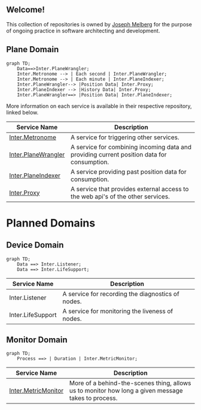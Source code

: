 ## Welcome!

This collection of repositories is owned by [Joseph Melberg](https://github.com/Joseph-Melberg) for the purpose of ongoing practice in software architecting and development.

## Plane Domain

```mermaid
graph TD;
    Data==>Inter.PlaneWrangler;
    Inter.Metronome --> | Each second | Inter.PlaneWrangler;
    Inter.Metronome --> | Each minute | Inter.PlaneIndexer;
    Inter.PlaneWrangler--> |Position Data| Inter.Proxy;
    Inter.PlaneIndexer --> |History Data| Inter.Proxy; 
    Inter.PlaneWrangler==> |Position Data| Inter.PlaneIndexer;
```

More information on each service is available in their respective repository, linked below.

|Service Name| Description |
|-|-|
|[Inter.Metronome](https://github.com/InterMW/Inter.Metronome)| A service for triggering other services.|
|[Inter.PlaneWrangler](https://github.com/InterMW/Inter.PlaneWrangler)| A service for combining incoming data and providing current position data for consumption.|
|[Inter.PlaneIndexer](https://github.com/InterMW/Inter.PlaneIndexer) | A service providing past position data for consumption.|
|[Inter.Proxy](https://github.com/InterMW/Inter.Proxy)| A service that provides external access to the web api's of the other services.|

# Planned Domains
## Device Domain

```mermaid
graph TD;
    Data ==> Inter.Listener;
    Data ==> Inter.LifeSupport;
```
|Service Name| Description|
|-|-|
|Inter.Listener| A service for recording the diagnostics of nodes.|
|Inter.LifeSupport| A service for monitoring the liveness of nodes.|

## Monitor Domain

```mermaid
graph TD;
    Process ==> | Duration | Inter.MetricMonitor;
```

|Service Name| Description|
|-|-|
|[Inter.MetricMonitor](https://github.com/InterMW/Inter.MetricMonitor)|More of a behind-the-scenes thing, allows us to monitor how long a given message takes to process.|
